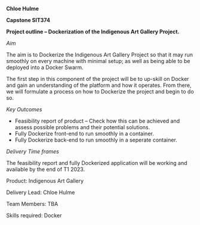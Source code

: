 **Chloe Hulme**

**Capstone SIT374**

**Project outline – Dockerization of the Indigenous Art Gallery Project.**

*Aim*

The aim is to Dockerize the Indigenous Art Gallery Project so that it may run smoothly on every machine with minimal setup; 
as well as being able to be deployed into a Docker Swarm.

The first step in this component of the project will be to up-skill on Docker and gain an understanding of the platform 
and how it operates. From there, we will formulate a process on how to Dockerize the project and begin to do so.

*Key Outcomes*

- Feasibility report of product – Check how this can be achieved and assess possible problems and their potential solutions.
- Fully Dockerize front-end to run smoothly in a container.
- Fully Dockerize back-end to run smoothly in a seperate container.

*Delivery Time frames*

The feasibility report and fully Dockerized application will be working and available by the end of T1 2023.



Product: Indigenous Art Gallery

Delivery Lead: Chloe Hulme

Team Members: TBA

Skills required: Docker
